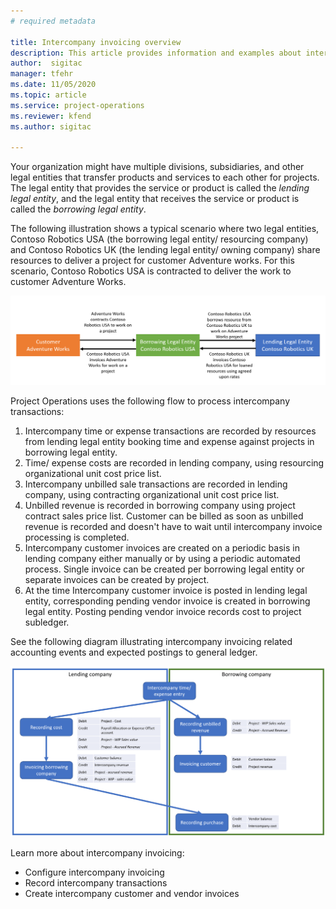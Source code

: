 ```yaml
---
# required metadata

title: Intercompany invoicing overview
description: This article provides information and examples about intercompany invoicing for projects.
author:  sigitac
manager: tfehr
ms.date: 11/05/2020 
ms.topic: article
ms.service: project-operations
ms.reviewer: kfend
ms.author: sigitac

---
```


Your organization might have multiple divisions, subsidiaries, and other legal entities that transfer products and services to each other for projects. The legal entity that provides the service or product is called the _lending legal entity_, and the legal entity that receives the service or product is called the _borrowing legal entity_.

The following illustration shows a typical scenario where two legal entities, Contoso Robotics USA (the borrowing legal entity/ resourcing company) and Contoso Robotics UK (the lending legal entity/ owning company) share resources to deliver a project for customer Adventure works. For this scenario, Contoso Robotics USA is contracted to deliver the work to customer Adventure Works.

![Intercompany invoicing](./media/IntercompanyScenario.png) 

Project Operations uses the following flow to process intercompany transactions:

1. Intercompany time or expense transactions are recorded by resources from lending legal entity booking time and expense against projects in borrowing legal entity.
2. Time/ expense costs are recorded in lending company, using resourcing organizational unit cost price list.
3. Intercompany unbilled sale transactions are recorded in lending company, using contracting organizational unit cost price list.
4. Unbilled revenue is recorded in borrowing company using project contract sales price list. Customer can be billed as soon as unbilled revenue is recorded and doesn&#39;t have to wait until intercompany invoice processing is completed.
5. Intercompany customer invoices are created on a periodic basis in lending company either manually or by using a periodic automated process. Single invoice can be created per borrowing legal entity or separate invoices can be created by project.
6. At the time Intercompany customer invoice is posted in lending legal entity, corresponding pending vendor invoice is created in borrowing legal entity. Posting pending vendor invoice records cost to project subledger.

See the following diagram illustrating intercompany invoicing related accounting events and expected postings to general ledger.

![Intercompany flow](./media/IntercompanyFlow.png)

Learn more about intercompany invoicing:

- Configure intercompany invoicing
- Record intercompany transactions
- Create intercompany customer and vendor invoices
